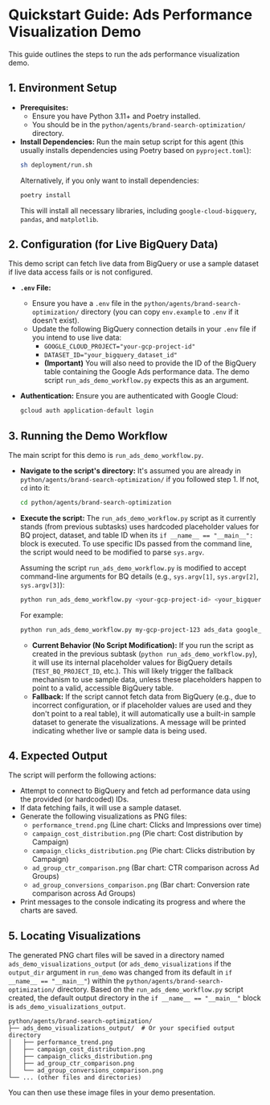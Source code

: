 # Quickstart Guide: Ads Performance Visualization Demo

This guide outlines the steps to run the ads performance visualization demo.

## 1. Environment Setup

*   **Prerequisites:**
    *   Ensure you have Python 3.11+ and Poetry installed.
    *   You should be in the `python/agents/brand-search-optimization/` directory.
*   **Install Dependencies:**
    Run the main setup script for this agent (this usually installs dependencies using Poetry based on `pyproject.toml`):
    ```bash
    sh deployment/run.sh
    ```
    Alternatively, if you only want to install dependencies:
    ```bash
    poetry install
    ```
    This will install all necessary libraries, including `google-cloud-bigquery`, `pandas`, and `matplotlib`.

## 2. Configuration (for Live BigQuery Data)

This demo script can fetch live data from BigQuery or use a sample dataset if live data access fails or is not configured.

*   **`.env` File:**
    *   Ensure you have a `.env` file in the `python/agents/brand-search-optimization/` directory (you can copy `env.example` to `.env` if it doesn't exist).
    *   Update the following BigQuery connection details in your `.env` file if you intend to use live data:
        *   `GOOGLE_CLOUD_PROJECT="your-gcp-project-id"`
        *   `DATASET_ID="your_bigquery_dataset_id"`
        *   **(Important)** You will also need to provide the ID of the BigQuery table containing the Google Ads performance data. The demo script `run_ads_demo_workflow.py` expects this as an argument.

*   **Authentication:**
    Ensure you are authenticated with Google Cloud:
    ```bash
    gcloud auth application-default login
    ```

## 3. Running the Demo Workflow

The main script for this demo is `run_ads_demo_workflow.py`.

*   **Navigate to the script's directory:**
    It's assumed you are already in `python/agents/brand-search-optimization/` if you followed step 1.
    If not, `cd` into it:
    ```bash
    cd python/agents/brand-search-optimization
    ```
*   **Execute the script:**
    The `run_ads_demo_workflow.py` script as it currently stands (from previous subtasks) uses hardcoded placeholder values for BQ project, dataset, and table ID when its `if __name__ == "__main__":` block is executed. To use specific IDs passed from the command line, the script would need to be modified to parse `sys.argv`.

    Assuming the script `run_ads_demo_workflow.py` is modified to accept command-line arguments for BQ details (e.g., `sys.argv[1]`, `sys.argv[2]`, `sys.argv[3]`):
    ```bash
    python run_ads_demo_workflow.py <your-gcp-project-id> <your_bigquery_dataset_id> <your_google_ads_performance_table_id>
    ```
    For example:
    ```bash
    python run_ads_demo_workflow.py my-gcp-project-123 ads_data google_ads_metrics_table
    ```

    *   **Current Behavior (No Script Modification):** If you run the script as created in the previous subtask (`python run_ads_demo_workflow.py`), it will use its internal placeholder values for BigQuery details (`TEST_BQ_PROJECT_ID`, etc.). This will likely trigger the fallback mechanism to use sample data, unless these placeholders happen to point to a valid, accessible BigQuery table.
    *   **Fallback:** If the script cannot fetch data from BigQuery (e.g., due to incorrect configuration, or if placeholder values are used and they don't point to a real table), it will automatically use a built-in sample dataset to generate the visualizations. A message will be printed indicating whether live or sample data is being used.

## 4. Expected Output

The script will perform the following actions:
*   Attempt to connect to BigQuery and fetch ad performance data using the provided (or hardcoded) IDs.
*   If data fetching fails, it will use a sample dataset.
*   Generate the following visualizations as PNG files:
    *   `performance_trend.png` (Line chart: Clicks and Impressions over time)
    *   `campaign_cost_distribution.png` (Pie chart: Cost distribution by Campaign)
    *   `campaign_clicks_distribution.png` (Pie chart: Clicks distribution by Campaign)
    *   `ad_group_ctr_comparison.png` (Bar chart: CTR comparison across Ad Groups)
    *   `ad_group_conversions_comparison.png` (Bar chart: Conversion rate comparison across Ad Groups)
*   Print messages to the console indicating its progress and where the charts are saved.

## 5. Locating Visualizations

The generated PNG chart files will be saved in a directory named `ads_demo_visualizations_output` (or `ads_demo_visualizations` if the `output_dir` argument in `run_demo` was changed from its default in `if __name__ == "__main__"`) within the `python/agents/brand-search-optimization/` directory. Based on the `run_ads_demo_workflow.py` script created, the default output directory in the `if __name__ == "__main__"` block is `ads_demo_visualizations_output`.

```
python/agents/brand-search-optimization/
├── ads_demo_visualizations_output/  # Or your specified output directory
│   ├── performance_trend.png
│   ├── campaign_cost_distribution.png
│   ├── campaign_clicks_distribution.png
│   ├── ad_group_ctr_comparison.png
│   └── ad_group_conversions_comparison.png
└── ... (other files and directories)
```

You can then use these image files in your demo presentation.
```
